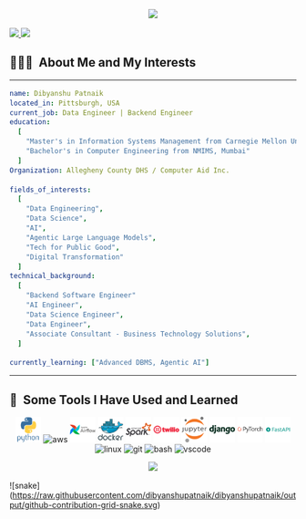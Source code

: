 <p align="center">
  <img src="https://capsule-render.vercel.app/api?type=waving&color=gradient&text=Hello%20All%21%F0%9F%95%B9%EF%B8%8F&animation=fadeIn&height=100&section=header&fontColor=000000"/>
</p>


<a href="https://www.linkedin.com/in/dibyanshupatnaik/">
  <img height="50" src="https://user-images.githubusercontent.com/46517096/166973395-19676cd8-f8ec-4abf-83ff-da8243505b82.png"/>
</a>
<a href="https://x.com/dibPat">
  <img height="50" src="https://user-images.githubusercontent.com/46517096/166974271-91dfa250-d70b-4cb9-8707-f1bda1b708c3.png"/>
</a>

<h2> 👨🏻‍💻 &nbsp;About Me and My Interests</h2>

----

```yaml
name: Dibyanshu Patnaik
located_in: Pittsburgh, USA
current_job: Data Engineer | Backend Engineer 
education:
  [
    "Master's in Information Systems Management from Carnegie Mellon University",
    "Bachelor's in Computer Engineering from NMIMS, Mumbai"
  ]
Organization: Allegheny County DHS / Computer Aid Inc. 

fields_of_interests:
  [
    "Data Engineering",
    "Data Science",
    "AI",
    "Agentic Large Language Models",
    "Tech for Public Good",
    "Digital Transformation"
  ]
technical_background:
  [
    "Backend Software Engineer"
    "AI Engineer",
    "Data Science Engineer",
    "Data Engineer",
    "Associate Consultant - Business Technology Solutions",
  ]
  
currently_learning: ["Advanced DBMS, Agentic AI"]
```

----

<h2> 🚀 &nbsp;Some Tools I Have Used and Learned</h2>
<p align="center">
<img src="https://raw.githubusercontent.com/devicons/devicon/master/icons/python/python-original-wordmark.svg" alt="python" width="45" height="45"/>
<img src="https://cdn.jsdelivr.net/gh/devicons/devicon/icons/amazonwebservices/amazonwebservices-plain-wordmark.svg" alt="aws" width="45" height="45"/>
<img src="https://raw.githubusercontent.com/devicons/devicon/54cfe13ac10eaa1ef817a343ab0a9437eb3c2e08/icons/apacheairflow/apacheairflow-original-wordmark.svg" alt="airflow" width="45" height="45"/>
<img src="https://raw.githubusercontent.com/devicons/devicon/54cfe13ac10eaa1ef817a343ab0a9437eb3c2e08/icons/docker/docker-original-wordmark.svg" alt="docker" width="45" height="45"/>
<img src="https://raw.githubusercontent.com/devicons/devicon/54cfe13ac10eaa1ef817a343ab0a9437eb3c2e08/icons/apachespark/apachespark-original-wordmark.svg" alt="spark" width="45" height="45"/>
<img src="https://raw.githubusercontent.com/devicons/devicon/54cfe13ac10eaa1ef817a343ab0a9437eb3c2e08/icons/twilio/twilio-original-wordmark.svg" alt="twilio" width="45" height="45"/>
<img src="https://raw.githubusercontent.com/devicons/devicon/54cfe13ac10eaa1ef817a343ab0a9437eb3c2e08/icons/jupyter/jupyter-original-wordmark.svg" alt="jupyter" width="45" height="45"/>
<img src="https://raw.githubusercontent.com/devicons/devicon/54cfe13ac10eaa1ef817a343ab0a9437eb3c2e08/icons/django/django-plain-wordmark.svg" alt="django" width="45" height="45"/>
<img src="https://raw.githubusercontent.com/devicons/devicon/54cfe13ac10eaa1ef817a343ab0a9437eb3c2e08/icons/pytorch/pytorch-original-wordmark.svg" alt="pytorch" width="45" height="45"/>
<img src="https://raw.githubusercontent.com/devicons/devicon/54cfe13ac10eaa1ef817a343ab0a9437eb3c2e08/icons/fastapi/fastapi-original-wordmark.svg" alt="fastapi" width="45" height="45"/>
<img src="https://cdn.jsdelivr.net/gh/devicons/devicon/icons/linux/linux-original.svg" alt="linux" width="45" height="45"/>       
<img src="https://cdn.jsdelivr.net/gh/devicons/devicon/icons/git/git-original.svg" alt="git" width="45" height="45"/>
<img src="https://cdn.jsdelivr.net/gh/devicons/devicon/icons/bash/bash-original.svg" alt="bash" width="45" height="45"/>
<img src="https://cdn.jsdelivr.net/gh/devicons/devicon/icons/vscode/vscode-original.svg" alt="vscode" width="45" height="45"/>
</p>

<p align="center">
  <img src="https://capsule-render.vercel.app/api?type=waving&color=gradient&height=100&section=footer"/>
</p>

![snake]
(https://raw.githubusercontent.com/dibyanshupatnaik/dibyanshupatnaik/output/github-contribution-grid-snake.svg)

